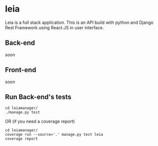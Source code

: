 # leia
Leia is a full stack application. This is an API build with python and Django Rest Framework using React.JS in user interface.

## Back-end
soon

## Front-end
soon

## Run Back-end's tests 

```
cd leiamanager/
./manage.py test
```

OR (if you need a coverage report)

```
cd leiamanager/
coverage run --source='.' manage.py test leia
coverage report
```